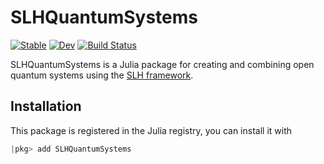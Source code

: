 # SLHQuantumSystems

[![Stable](https://img.shields.io/badge/docs-stable-blue.svg)](https://jeffwack.github.io/SLHQuantumSystems.jl/stable/)
[![Dev](https://img.shields.io/badge/docs-dev-blue.svg)](https://jeffwack.github.io/SLHQuantumSystems.jl/dev/)
[![Build Status](https://github.com/jeffwack/SLHQuantumSystems.jl/actions/workflows/CI.yml/badge.svg?branch=main)](https://github.com/jeffwack/SLHQuantumSystems.jl/actions/workflows/CI.yml?query=branch%3Amain)

SLHQuantumSystems is a Julia package for creating and combining open
quantum systems using the [SLH framework](https://arxiv.org/abs/1611.00375).

## Installation

This package is registered in the Julia registry, you can install it with 

```julia
|pkg> add SLHQuantumSystems
```


